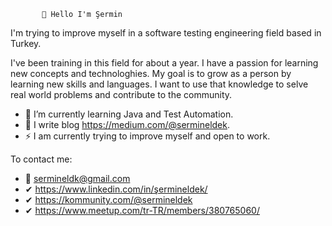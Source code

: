            👋 Hello I'm Şermin

I'm trying to improve myself in a software testing engineering field based in Turkey.

I've been training in this field for about a year. I have a passion for learning new concepts and technologhies. My goal is to grow as a person by learning new skills and languages. I want to use that knowledge to selve real world problems and contribute to the community. 



- 🌱 I’m currently learning Java and Test Automation.
- 📃 I write blog https://medium.com/@sermineldek.
- ⚡ I am currently trying to improve myself and open to work.



To contact me:
- 📩 sermineldk@gmail.com 
- ✔ https://www.linkedin.com/in/şermineldek/ 
- ✔ https://kommunity.com/@sermineldek
- ✔ https://www.meetup.com/tr-TR/members/380765060/  
